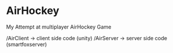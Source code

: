 # AirHockey
My Attempt at multiplayer AirHockey Game

/AirClient -> client side code (unity)
/AirServer -> server side code (smartfoxserver)

